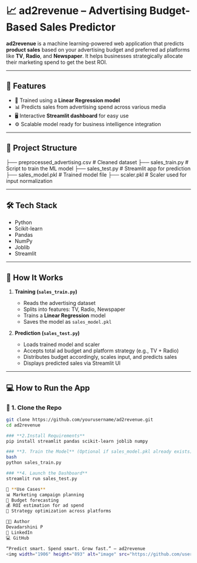 # 📈 ad2revenue – Advertising Budget-Based Sales Predictor

**ad2revenue** is a machine learning-powered web application that predicts **product sales** based on your advertising budget and preferred ad platforms like **TV**, **Radio**, and **Newspaper**. It helps businesses strategically allocate their marketing spend to get the best ROI.

---

## 🚀 Features

- 🧠 Trained using a **Linear Regression model**
- 📊 Predicts sales from advertising spend across various media
- 🖥️ Interactive **Streamlit dashboard** for easy use
- ⚙️ Scalable model ready for business intelligence integration

---

## 📁 Project Structure
├── preprocessed_advertising.csv # Cleaned dataset
├── sales_train.py # Script to train the ML model
├── sales_test.py # Streamlit app for prediction
├── sales_model.pkl # Trained model file
├── scaler.pkl # Scaler used for input normalization


---

## 🛠 Tech Stack

- Python
- Scikit-learn
- Pandas
- NumPy
- Joblib
- Streamlit

---

## 🧪 How It Works

1. **Training (`sales_train.py`)**
   - Reads the advertising dataset
   - Splits into features: TV, Radio, Newspaper
   - Trains a **Linear Regression** model
   - Saves the model as `sales_model.pkl`

2. **Prediction (`sales_test.py`)**
   - Loads trained model and scaler
   - Accepts total ad budget and platform strategy (e.g., TV + Radio)
   - Distributes budget accordingly, scales input, and predicts sales
   - Displays predicted sales via Streamlit UI

---

## 💻 How to Run the App

### 🔹 1. Clone the Repo

```bash
git clone https://github.com/yourusername/ad2revenue.git
cd ad2revenue

### **2.Install Requirements**
pip install streamlit pandas scikit-learn joblib numpy

### **3. Train the Model** (Optional if sales_model.pkl already exists)
bash
python sales_train.py

### **4. Launch the Dashboard**
streamlit run sales_test.py

🧠 **Use Cases**
📊 Marketing campaign planning
🧾 Budget forecasting
💰 ROI estimation for ad spend
📍 Strategy optimization across platforms

👩‍💻 Author
Devadarshini P
🔗 LinkedIn
💻 GitHub

“Predict smart. Spend smart. Grow fast.” – ad2revenue
<img width="1906" height="893" alt="image" src="https://github.com/user-attachments/assets/1fa8c375-7f83-4446-b2c3-667c6669e7b6" />





